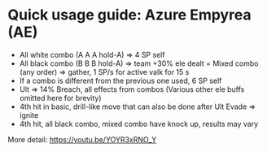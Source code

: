 # Quick usage guide: Azure Empyrea (AE)

- All white combo (A A A hold-A) => 4 SP self
- All black combo (B B B hold-A) => team +30% ele dealt
= Mixed combo (any order) => gather, 1 SP/s for active valk for 15 s
- If a combo is different from the previous one used, 6 SP self
- Ult => 14% Breach, all effects from combos
(Various other ele buffs omitted here for brevity)
- 4th hit in basic, drill-like move that can also be done after Ult Evade => ignite
- 4th hit, all black combo, mixed combo have knock up, results may vary


More detail: https://youtu.be/YOYR3xRNO_Y